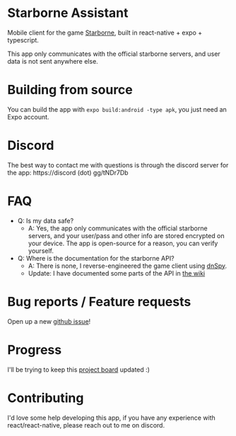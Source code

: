 # Starborne Assistant

Mobile client for the game [Starborne](https://starborne.com), built in react-native + expo + typescript.

This app only communicates with the official starborne servers, and user data is not sent anywhere else. 

# Building from source
You can build the app with `expo build:android -type apk`, you just need an Expo account.

# Discord
The best way to contact me with questions is through the discord server for the app: https://discord (dot) gg/tNDr7Db

# FAQ
- Q: Is my data safe?
  - A: Yes, the app only communicates with the official starborne servers, and your user/pass and other info are stored encrypted on your device. The app is open-source for a reason, you can verify yourself.
- Q: Where is the documentation for the starborne API?
  - A: There is none, I reverse-engineered the game client using [dnSpy](https://github.com/0xd4d/dnSpy).
  - Update: I have documented some parts of the API in [the wiki](https://github.com/arxenix/starborne-assistant/wiki)
 
# Bug reports / Feature requests
Open up a new [github issue](https://github.com/arxenix/starborne-assistant/issues/new)!

# Progress
I'll be trying to keep this [project board](https://github.com/arxenix/starborne-assistant/projects/1) updated :)

# Contributing
I'd love some help developing this app, if you have any experience with react/react-native, please reach out to me on discord.
